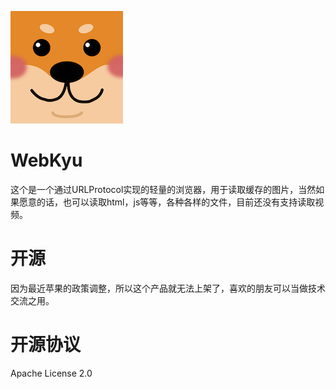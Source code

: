 ![Image of Yaktocat](https://github.com/yanyin1986/WebKyu/blob/master/WebKyu/Assets.xcassets/AppIcon.appiconset/icon-180.png)
# WebKyu

这个是一个通过URLProtocol实现的轻量的浏览器，用于读取缓存的图片，当然如果愿意的话，也可以读取html，js等等，各种各样的文件，目前还没有支持读取视频。

# 开源
因为最近苹果的政策调整，所以这个产品就无法上架了，喜欢的朋友可以当做技术交流之用。

# 开源协议
Apache License 2.0
